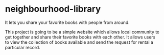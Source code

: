 # neighbourhood-library
It lets you share your favorite books with people from around.

This project is going to be a simple website which allows local community to get together and share their favorite books with each other. It allows users to view the collection of books available and send the request for rental a particular record.
